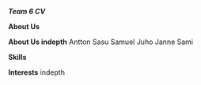 ***Team 6 CV***

**About Us**

**About Us indepth**
Antton 
Sasu
Samuel
Juho
Janne
Sami


**Skills**



**Interests** indepth


